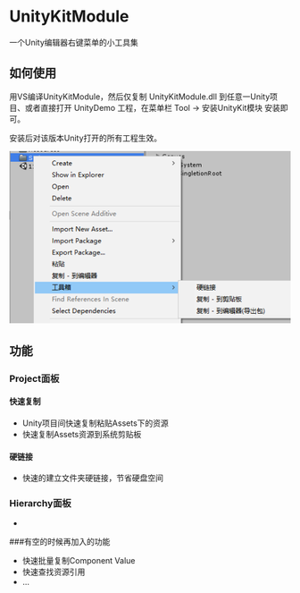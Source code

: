 # UnityKitModule

一个Unity编辑器右键菜单的小工具集

## 如何使用

用VS编译UnityKitModule，然后仅复制 UnityKitModule.dll 到任意一Unity项目、或者直接打开 UnityDemo 工程，在菜单栏 Tool -> 安装UnityKit模块  安装即可。

安装后对该版本Unity打开的所有工程生效。

![snipaste_20180316_142435](snipaste_20180316_142435.png)

## 功能

### Project面板

#### 快速复制

* Unity项目间快速复制粘贴Assets下的资源
* 快速复制Assets资源到系统剪贴板

#### 硬链接

* 快速的建立文件夹硬链接，节省硬盘空间

### Hierarchy面板

* ​

###有空的时候再加入的功能

* 快速批量复制Component Value
* 快速查找资源引用
* ...
